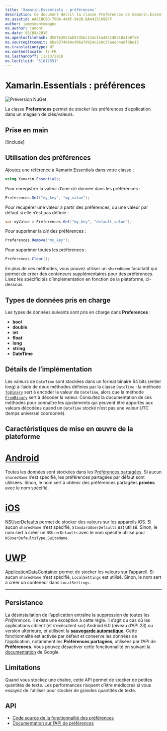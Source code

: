 ```yaml
---
title: 'Xamarin.Essentials : préférences'
description: Ce document décrit la classe Preferences de Xamarin.Essentials, qui enregistre les préférences de l’application dans un magasin de clés/valeurs. Il explique comment utiliser la classe et les types de données pouvant être stockés.
ms.assetid: AA81BCBD-79BA-448F-942B-BA4415CA50FF
author: jamesmontemagno
ms.author: jamont
ms.date: 05/04/2018
ms.openlocfilehash: d50fe3853ab87d5bc14ac15a442140218a1b0fe0
ms.sourcegitcommit: 6be6374664cd96a7d924c2e0c37aeec4adf8be13
ms.translationtype: HT
ms.contentlocale: fr-FR
ms.lasthandoff: 11/13/2018
ms.locfileid: "51617551"
---
```

# <a name="xamarinessentials-preferences"></a>Xamarin.Essentials : préférences

![Préversion NuGet](~/media/shared/pre-release.png)

La classe **Preferences** permet de stocker les préférences d’application dans un magasin de clés/valeurs.

## <a name="get-started"></a>Prise en main

[!include[](~/essentials/includes/get-started.md)]

## <a name="using-preferences"></a>Utilisation des préférences

Ajoutez une référence à Xamarin.Essentials dans votre classe :

```csharp
using Xamarin.Essentials;
```

Pour enregistrer la valeur d’une _clé_ donnée dans les préférences :

```csharp
Preferences.Set("my_key", "my_value");
```

Pour récupérer une valeur à partir des préférences, ou une valeur par défaut si elle n’est pas définie :

```csharp
var myValue = Preferences.Get("my_key", "default_value");
```

Pour supprimer la _clé_ des préférences :

```csharp
Preferences.Remove("my_key");
```

Pour supprimer toutes les préférences :

```csharp
Preferences.Clear();
```

En plus de ces méthodes, vous pouvez utiliser un `sharedName` facultatif qui permet de créer des conteneurs supplémentaires pour des préférences. Lisez les spécificités d’implémentation en fonction de la plateforme, ci-dessous.

## <a name="supported-data-types"></a>Types de données pris en charge

Les types de données suivants sont pris en charge dans **Preferences** :

- **bool**
- **double**
- **int**
- **float**
- **long**
- **string**
- **DateTime**

## <a name="implementation-details"></a>Détails de l’implémentation

Les valeurs de `DateTime` sont stockées dans un format binaire 64 bits (entier long) à l’aide de deux méthodes définies par la classe `DateTime` : la méthode [`ToBinary`](xref:System.DateTime.ToBinary) sert à encoder la valeur de `DateTime`, alors que la méthode [`FromBinary`](xref:System.DateTime.FromBinary(System.Int64)) sert à décoder la valeur. Consultez la documentation de ces méthodes pour connaître les ajustements qui peuvent être apportés aux valeurs décodées quand un `DateTime` stocké n’est pas une valeur UTC (temps universel coordonné).

## <a name="platform-implementation-specifics"></a>Caractéristiques de mise en œuvre de la plateforme

# <a name="androidtabandroid"></a>[Android](#tab/android)

Toutes les données sont stockées dans les [Préférences partagées](https://developer.android.com/training/data-storage/shared-preferences.html). Si aucun `sharedName` n’est spécifié, les préférences partagées par défaut sont utilisées. Sinon, le nom sert à obtenir des préférences partagées **privées** avec le nom spécifié.

# <a name="iostabios"></a>[iOS](#tab/ios)

[NSUserDefaults](https://docs.microsoft.com/xamarin/ios/app-fundamentals/user-defaults) permet de stocker des valeurs sur les appareils iOS. Si aucun `sharedName` n’est spécifié, `StandardUserDefaults` est utilisé. Sinon, le nom sert à créer un `NSUserDefaults` avec le nom spécifié utilisé pour `NSUserDefaultsType.SuiteName`.

# <a name="uwptabuwp"></a>[UWP](#tab/uwp)

[ApplicationDataContainer](https://docs.microsoft.com/uwp/api/windows.storage.applicationdatacontainer) permet de stocker les valeurs sur l’appareil. Si aucun `sharedName` n’est spécifié, `LocalSettings` est utilisé. Sinon, le nom sert à créer un conteneur dans `LocalSettings`.

--------------

## <a name="persistence"></a>Persistance

La désinstallation de l’application entraîne la suppression de toutes les _Préférences_. Il existe une exception à cette règle. Il s’agit du cas où les applications ciblent (et s’exécutent sur) Android 6.0 (niveau d’API 23) ou version ultérieure, et utilisent la [__sauvegarde automatique__](https://developer.android.com/guide/topics/data/autobackup). Cette fonctionnalité est activée par défaut et conserve les données de l’application, notamment les __Préférences partagées__, utilisées par l’API de **Préférences**. Vous pouvez désactiver cette fonctionnalité en suivant la [documentation](https://developer.android.com/guide/topics/data/autobackup) de Google.

## <a name="limitations"></a>Limitations

Quand vous stockez une chaîne, cette API permet de stocker de petites quantités de texte.  Les performances risquent d’être médiocres si vous essayez de l’utiliser pour stocker de grandes quantités de texte.

## <a name="api"></a>API

- [Code source de la fonctionnalité des préférences](https://github.com/xamarin/Essentials/tree/master/Xamarin.Essentials/Preferences)
- [Documentation sur l’API de préférences](xref:Xamarin.Essentials.Preferences)
